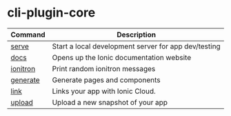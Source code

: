 
# cli-plugin-core

Command | Description
------- | -----------
[serve](serve.md) | Start a local development server for app dev/testing
[docs](docs.md) | Opens up the Ionic documentation website
[ionitron](ionitron.md) | Print random ionitron messages
[generate](generate.md) | Generate pages and components
[link](link.md) | Links your app with Ionic Cloud.
[upload](upload.md) | Upload a new snapshot of your app

